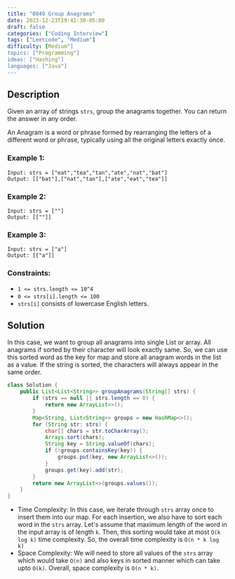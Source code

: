 ```yaml
---
title: "0049 Group Anagrams"
date: 2023-12-23T19:41:30-05:00
draft: false
categories: ["Coding Interview"]
tags: ["Leetcode", "Medium"]
difficulty: [Medium"]
topics: ["Programming"]
ideas: ["Hashing"]
languages: ["Java"]
---
```


## Description

Given an array of strings `strs`, group the anagrams together. You can return the answer in any order.

An Anagram is a word or phrase formed by rearranging the letters of a different word or phrase, typically using all the original letters exactly once.

### Example 1:

```
Input: strs = ["eat","tea","tan","ate","nat","bat"]
Output: [["bat"],["nat","tan"],["ate","eat","tea"]]
```

### Example 2:

```
Input: strs = [""]
Output: [[""]]
```

### Example 3:

```
Input: strs = ["a"]
Output: [["a"]]
```

### Constraints:

- `1 <= strs.length <= 10^4`
- `0 <= strs[i].length <= 100`
- `strs[i]` consists of lowercase English letters.

## Solution

In this case, we want to group all anagrams into single List or array. All anagrams if sorted by their character will look exactly same. So, we can use this sorted word as the key for map and store all anagram words in the list as a value. If the string is sorted, the characters will always appear in the same order.

```java
class Solution {
    public List<List<String>> groupAnagrams(String[] strs) {
        if (strs == null || strs.length == 0) {
            return new ArrayList<>();
        }
        Map<String, List<String>> groups = new HashMap<>();
        for (String str: strs) {
            char[] chars = str.toCharArray();
            Arrays.sort(chars);
            String key = String.valueOf(chars);
            if (!groups.containsKey(key)) {
                groups.put(key, new ArrayList<>());
            }
            groups.get(key).add(str);
        }
        return new ArrayList<>(groups.values());
    }
}
```

- Time Complexity: In this case, we iterate through `strs` array once to insert them into our map. For each insertion, we also have to sort each word in the `strs` array. Let's assume that maximum length of the word in the input array is of length `k`. Then, this sorting would take at most `O(k log k)` time complexity. So, the overall time complexity is `O(n * k log k)`
- Space Complexity: We will need to store all values of the `strs` array which would take `O(n)` and also keys in sorted manner which can take upto `O(k)`. Overall, space complexity is `O(n * k)`.
